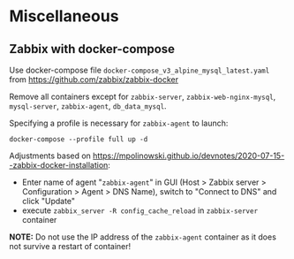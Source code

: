 Miscellaneous
=============

## Zabbix with docker-compose ##

Use docker-compose file ``docker-compose_v3_alpine_mysql_latest.yaml`` from https://github.com/zabbix/zabbix-docker

Remove all containers except for ``zabbix-server``, ``zabbix-web-nginx-mysql``, ``mysql-server``, ``zabbix-agent``, ``db_data_mysql``.

Specifying a profile is necessary for ``zabbix-agent`` to launch:

    docker-compose --profile full up -d

Adjustments based on <https://mpolinowski.github.io/devnotes/2020-07-15--zabbix-docker-installation>:
* Enter name of agent "``zabbix-agent``" in GUI (Host > Zabbix server > Configuration > Agent > DNS Name), switch to "Connect to DNS" and click "Update"
* execute ``zabbix_server -R config_cache_reload`` in ``zabbix-server`` container

**NOTE:** Do not use the IP address of the ``zabbix-agent`` container as it does not survive a restart of container!
